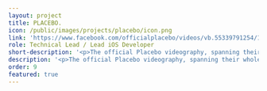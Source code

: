 ```yaml
---
layout: project
title: PLACEBO.
icon: /public/images/projects/placebo/icon.png
link: 'https://www.facebook.com/officialplacebo/videos/vb.55339791254/10153819035051255/?type=2&theater'
role: Technical Lead / Lead iOS Developer
short-description: '<p>The official Placebo videography, spanning their whole career to date. A collection of high quality videos featuring official promo videos, live shows and documentaries. This is my first <b>tvOS</b> project written completely using <b>Swift</b>.'
description: '<p>The official Placebo videography, spanning their whole career to date. A collection of high quality videos featuring official promo videos, live shows and documentaries. This is my first <b>tvOS</b> project written completely using <b>Swift</b>.<br />The App streams videos from an S3 instance using <b>AVPlayer</b>; it also integrate <b>IAP</b> to purchase new video channels.</p>'
order: 9
featured: true
---
```

